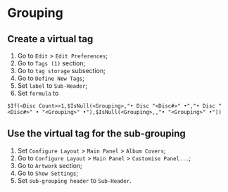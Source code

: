 # Grouping

## Create a virtual tag
1. Go to `Edit` > `Edit Preferences`;
2. Go to `Tags (1)` section;
3. Go to `tag storage` subsection;
4. Go to `Define New Tags`;
5. Set `label` to `Sub-Header`;
6. Set `formula` to

```$If(<Disc Count>>1,$IsNull(<Grouping>,"• Disc "<Disc#>" •","• Disc "<Disc#>" • "<Grouping>" •"),$IsNull(<Grouping>,,"• "<Grouping>" •"))```

## Use the virtual tag for the sub-grouping
1. Set `Configure Layout` > `Main Panel` > `Album Covers`;
2. Go to `Configure Layout` > `Main Panel` > `Customise Panel...`;
3. Go to `Artwork` section;
4. Go to `Show Settings`;
5. Set `sub-grouping header` to `Sub-Header`.
